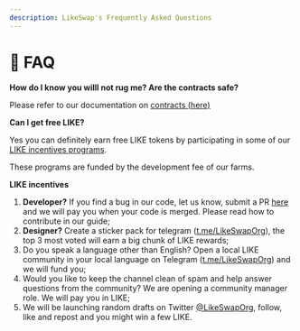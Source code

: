 ```yaml
---
description: LikeSwap's Frequently Asked Questions
---
```


# 📄 FAQ

**How do I know you willl not rug me? Are the contracts safe?**

Please refer to our documentation on [contracts (here)](broken-reference/)

**Can I get free LIKE?**

Yes you can definitely earn free LIKE tokens by participating in some of our [LIKE incentives programs](community-social/incentives.md).

These programs are funded by the development fee of our farms.

**LIKE incentives**

1. **Developer?** If you find a bug in our code, let us know, submit a PR [here](https://github.com/likeswap) and we will pay you when your code is merged. Please read how to contribute in our guide;
2. **Designer?** Create a sticker pack for telegram ([t.me/LikeSwapOrg](https://t.me/LikeSwapOrg)), the top 3 most voted will earn a big chunk of LIKE rewards;
3. Do you speak a language other than English? Open a local LIKE community in your local language on Telegram ([t.me/LikeSwapOrg](https://t.me/LikeSwapOrg)) and we will fund you;
4. Would you like to keep the channel clean of spam and help answer questions from the community? We are opening a community manager role. We will pay you in LIKE;
5. We will be launching random drafts on Twitter [@LikeSwapOrg](https://twitter.com/LikeSwapOrg), follow, like and repost and you might win a few LIKE.
